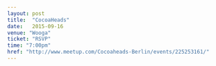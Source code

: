 ```yaml
---
layout: post
title:  "CocoaHeads"
date:   2015-09-16
venue: "Wooga"
ticket: "RSVP"
time: "7:00pm"
href: "http://www.meetup.com/Cocoaheads-Berlin/events/225253161/"
---
```

